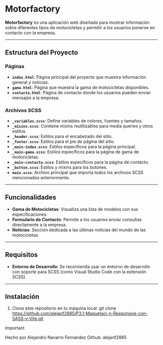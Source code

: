 # Motorfactory

**Motorfactory** es una aplicación web diseñada para mostrar información sobre diferentes tipos de motocicletas y permitir a los usuarios ponerse en contacto con la empresa.

---

## Estructura del Proyecto

### Páginas

- **`index.html`**: Página principal del proyecto que muestra información general y noticias.
- **`gama.html`**: Página que muestra la gama de motocicletas disponibles.
- **`contacta.html`**: Página de contacto donde los usuarios pueden enviar mensajes a la empresa.

### Archivos SCSS

- **`_variables.scss`**: Define variables de colores, fuentes y tamaños.
- **`_mixins.scss`**: Contiene mixins reutilizables para media queries y otros estilos.
- **`_header.scss`**: Estilos para el encabezado del sitio.
- **`_footer.scss`**: Estilos para el pie de página del sitio.
- **`_main-index.scss`**: Estilos específicos para la página principal.
- **`_main-gama.scss`**: Estilos específicos para la página de gama de motocicletas.
- **`_main-contacta.scss`**: Estilos específicos para la página de contacto.
- **`_button.scss`**: Estilos y mixins para los botones.
- **`main.scss`**: Archivo principal que importa todos los archivos SCSS mencionados anteriormente.

---

## Funcionalidades

- **Gama de Motocicletas**: Visualiza una lista de modelos con sus especificaciones.
- **Formulario de Contacto**: Permite a los usuarios enviar consultas directamente a la empresa.
- **Noticias**: Sección dedicada a las últimas noticias del mundo de las motocicletas.

---

## Requisitos

- **Entorno de Desarrollo**: Se recomienda usar un entorno de desarrollo con soporte para SCSS (como Visual Studio Code con la extensión SCSS).

---

## Instalación

1. Clona este repositorio en tu máquina local:
   git clone https://github.com/alejanf2885/P3.1-Maquetaci-n-Responsive-con-SASS-y-Vite.git

> [!important]
> Hecho por Alejandro Navarro Fernández
> Github: alejanf2885
